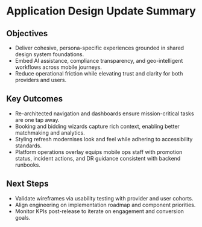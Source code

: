 # Application Design Update Summary

## Objectives
- Deliver cohesive, persona-specific experiences grounded in shared design system foundations.
- Embed AI assistance, compliance transparency, and geo-intelligent workflows across mobile journeys.
- Reduce operational friction while elevating trust and clarity for both providers and users.

## Key Outcomes
- Re-architected navigation and dashboards ensure mission-critical tasks are one tap away.
- Booking and bidding wizards capture rich context, enabling better matchmaking and analytics.
- Styling refresh modernises look and feel while adhering to accessibility standards.
- Platform operations overlay equips mobile ops staff with promotion status, incident actions, and DR guidance consistent with backend runbooks.

## Next Steps
- Validate wireframes via usability testing with provider and user cohorts.
- Align engineering on implementation roadmap and component priorities.
- Monitor KPIs post-release to iterate on engagement and conversion goals.
